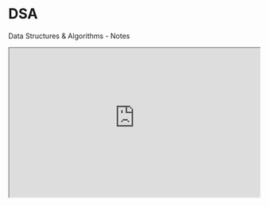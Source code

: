 # DSA
Data Structures &amp; Algorithms - Notes

<iframe
  src="https://raw.githubusercontent.com/ampslive/DSA/main/DS/1-LinkedList/LinkedList.md"
  style="width:100%; height:300px;"
></iframe>